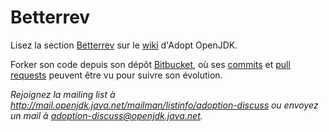# Betterrev

Lisez la section [Betterrev](https://java.net/projects/adoptopenjdk/pages/WhatToWorkOnForOpenJDK#Betterrev) sur le [wiki](https://java.net/projects/adoptopenjdk/pages/AdoptOpenJDK) d'Adopt OpenJDK.

Forker son code depuis son dépôt [Bitbucket](https://bitbucket.org/adoptopenjdk/betterrev), où ses [commits](https://bitbucket.org/adoptopenjdk/betterrev/commits/all) et [pull requests](https://bitbucket.org/adoptopenjdk/betterrev/pull-requests) peuvent être vu pour suivre son évolution.

*Rejoignez la mailing list à http://mail.openjdk.java.net/mailman/listinfo/adoption-discuss ou envoyez un mail à adoption-discuss@openjdk.java.net.*